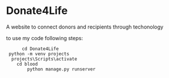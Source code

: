 # Donate4Life
 A website to connect donors and recipients through techonology
 
 to use my code following steps:
 
          cd Donate4Life
     python -m venv projects
      projects\Scripts\activate
        cd blood
            python manage.py runserver
